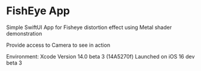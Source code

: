 # FishEye App

Simple SwiftUI App for Fisheye distortion effect using Metal shader demonstration

Provide access to Camera to see in action

Environment: 
Xcode Version 14.0 beta 3 (14A5270f)
Launched on iOS 16 dev beta 3

